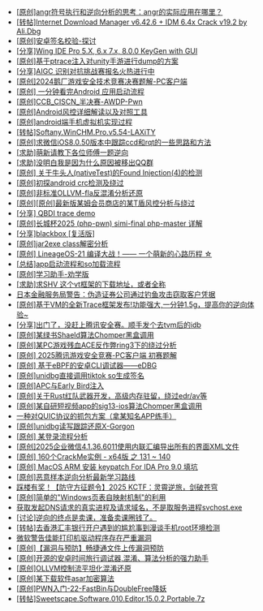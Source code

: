 + [[原创]angr符号执行和逆向分析的思考：angr的实际应用在哪里？](https://bbs.kanxue.com/thread-281552.htm)
+ [[转帖]Internet Download Manager v6.42.6 + IDM 6.4x Crack v19.2 by Ali.Dbg](https://bbs.kanxue.com/thread-281044.htm)
+ [[原创]安卓签名校验-探讨](https://bbs.kanxue.com/thread-285647.htm)
+ [[分享]Wing IDE Pro 5.X, 6.x 7.x, 8.0.0 KeyGen with GUI](https://bbs.kanxue.com/thread-255434.htm)
+ [[原创]基于ptrace注入对unity手游进行dump的方案](https://bbs.kanxue.com/thread-286222.htm)
+ [[分享]AIGC 识别对抗挑战赛报名火热进行中](https://bbs.kanxue.com/thread-286577.htm)
+ [[原创]2024鹅厂游戏安全技术竞赛决赛题解-PC客户端](https://bbs.kanxue.com/thread-281459.htm)
+ [[原创] 一分钟看完Android 应用启动流程](https://bbs.kanxue.com/thread-284686.htm)
+ [[原创]CCB_CISCN_半决赛-AWDP-Pwn](https://bbs.kanxue.com/thread-286086.htm)
+ [[原创]Android风控详细解读以及对照工具](https://bbs.kanxue.com/thread-286120.htm)
+ [[原创]android端手机虚拟机实现过程](https://bbs.kanxue.com/thread-286534.htm)
+ [[转帖]Softany.WinCHM.Pro.v5.54-LAXiTY](https://bbs.kanxue.com/thread-286579.htm)
+ [[原创]求微信iOS8.0.50版本中跟踪ccd和rqt的一些思路和方法](https://bbs.kanxue.com/thread-283400.htm)
+ [[求助]萌新请教下各位师傅一题逆向](https://bbs.kanxue.com/thread-286524.htm)
+ [[求助]没明白我是因为什么原因被移出QQ群](https://bbs.kanxue.com/thread-286581.htm)
+ [[原创] 关于牛头人(nativeTest)的Found Injection(4)的检测](https://bbs.kanxue.com/thread-286580.htm)
+ [[原创]初探android crc检测及绕过](https://bbs.kanxue.com/thread-285790.htm)
+ [[原创]非标准OLLVM-fla反混淆分析还原](https://bbs.kanxue.com/thread-286549.htm)
+ [[原创][原创]最新版某姆会员商店的某T盾风控分析与绕过](https://bbs.kanxue.com/thread-286243.htm)
+ [[分享] QBDI trace demo](https://bbs.kanxue.com/thread-285857.htm)
+ [[原创]长城杯2025 (php-pwn) simi-final php-master 详解](https://bbs.kanxue.com/thread-286567.htm)
+ [[分享]blackbox [复活版]](https://bbs.kanxue.com/thread-286308.htm)
+ [[原创]jar2exe class解密分析](https://bbs.kanxue.com/thread-286508.htm)
+ [[原创] LineageOS-21 编译大战！—— 一个萌新的心路历程 ☆](https://bbs.kanxue.com/thread-286527.htm)
+ [[总结]app启动流程和so加载流程](https://bbs.kanxue.com/thread-286564.htm)
+ [[原创]学习助手-劝学版](https://bbs.kanxue.com/thread-286541.htm)
+ [[求助]求SHV 这个vt框架的下载地址，或者全称](https://bbs.kanxue.com/thread-286550.htm)
+ [日本金融服务局警告：伪造证券公司通过钓鱼攻击窃取客户凭据](https://bbs.kanxue.com/thread-286588.htm)
+ [[原创]基于VM的全新Trace框架发布!功能强大,一分钟1.5g，提高你的逆向体验~](https://bbs.kanxue.com/thread-285471.htm)
+ [[分享]出门了，没赶上腾讯安全赛。顺手发个去tvm后的idb](https://bbs.kanxue.com/thread-286260.htm)
+ [[原创]某绿书Shaeld算法Chomper黑盒调用](https://bbs.kanxue.com/thread-285705.htm)
+ [[原创]某PC游戏残血ACE反作弊ring3下的绕过分析](https://bbs.kanxue.com/thread-284667.htm)
+ [[原创] 2025腾讯游戏安全竞赛-PC客户端 初赛题解](https://bbs.kanxue.com/thread-286261.htm)
+ [[原创] 基于eBPF的安卓CLI调试器——eDBG](https://bbs.kanxue.com/thread-286127.htm)
+ [[原创]unidbg直接调用tiktok so生成签名](https://bbs.kanxue.com/thread-285623.htm)
+ [[原创]APC与Early Bird注入](https://bbs.kanxue.com/thread-285748.htm)
+ [[原创]关于Rust红队武器开发，高级内存驻留，绕过edr/av等](https://bbs.kanxue.com/thread-286302.htm)
+ [[原创]某自研短视频app的sig13-ios算法Chomper黑盒调用](https://bbs.kanxue.com/thread-285666.htm)
+ [一种对QUIC协议的抓包方案（拿某知名APP练手）](https://bbs.kanxue.com/thread-281892.htm)
+ [[原创]unidbg读写跟踪还原X-Gorgon](https://bbs.kanxue.com/thread-285586.htm)
+ [[原创] 某登录流程分析](https://bbs.kanxue.com/thread-286592.htm)
+ [[原创]2025企业微信4.1.36.6011使用内联汇编导出所有的界面XML文件](https://bbs.kanxue.com/thread-286562.htm)
+ [[原创] 160个CrackMe实例 - x64版 之 131 ~ 140](https://bbs.kanxue.com/thread-286583.htm)
+ [[原创] MacOS ARM 安装 keypatch For IDA Pro 9.0 填坑](https://bbs.kanxue.com/thread-286591.htm)
+ [[原创]恶意样本逆向分析最新学习路线](https://bbs.kanxue.com/thread-284598.htm)
+ [踩楼有奖！【防守方征题令】2025 KCTF：灵霄逆旅，剑破苍穹](https://bbs.kanxue.com/thread-286311.htm)
+ [[原创]简单的"Windows页表自映射机制"的利用](https://bbs.kanxue.com/thread-285332.htm)
+ [获取发起DNS请求的真实进程及请求域名，不是取服务进程svchost.exe](https://bbs.kanxue.com/thread-286593.htm)
+ [[讨论]逆向的终点是卖课，准备卖课圈钱了。](https://bbs.kanxue.com/thread-286427.htm)
+ [[转帖]去香港汇丰银行开户遇到的尴尬事到漫谈手机root环境检测](https://bbs.kanxue.com/thread-285754.htm)
+ [微软警告佳能打印机驱动程序存在严重漏洞](https://bbs.kanxue.com/thread-286394.htm)
+ [[原创]【漏洞与预防】畅捷通文件上传漏洞预防](https://bbs.kanxue.com/thread-286519.htm)
+ [[原创]开源的安卓时间旅行调试器,混淆、算法分析的强力助手](https://bbs.kanxue.com/thread-286457.htm)
+ [[原创]OLLVM控制流平坦化混淆还原](https://bbs.kanxue.com/thread-286151.htm)
+ [[原创]某下载软件asar加密算法](https://bbs.kanxue.com/thread-283976.htm)
+ [[原创]PWN入门-22-FastBin与DoubleFree降妖](https://bbs.kanxue.com/thread-286597.htm)
+ [[转帖]Sweetscape.Software.010.Editor.15.0.2.Portable.7z](https://bbs.kanxue.com/thread-286309.htm)

